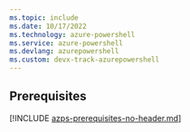 ```yaml
---
ms.topic: include
ms.date: 10/17/2022
ms.technology: azure-powershell
ms.service: azure-powershell
ms.devlang: azurepowershell
ms.custom: devx-track-azurepowershell
---
```


## Prerequisites

[!INCLUDE [azps-prerequisites-no-header.md](azps-prerequisites-no-header.md)]
